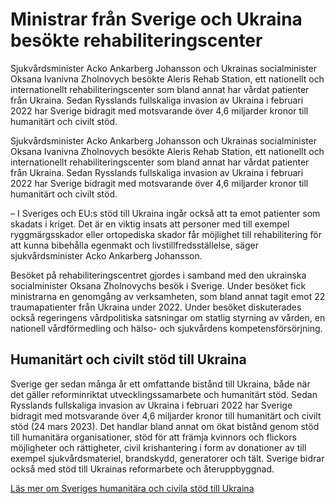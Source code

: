 # Ministrar från Sverige och Ukraina besökte rehabiliteringscenter

Sjukvårdsminister Acko Ankarberg Johansson och Ukrainas socialminister Oksana Ivanivna Zholnovych besökte Aleris Rehab Station, ett nationellt och internationellt rehabiliteringscenter som bland annat har vårdat patienter från Ukraina. Sedan Rysslands fullskaliga invasion av Ukraina i februari 2022 har Sverige bidragit med motsvarande över 4,6 miljarder kronor till humanitärt och civilt stöd.

Sjukvårdsminister Acko Ankarberg Johansson och Ukrainas socialminister Oksana Ivanivna Zholnovych besökte Aleris Rehab Station, ett nationellt och internationellt rehabiliteringscenter som bland annat har vårdat patienter från Ukraina. Sedan Rysslands fullskaliga invasion av Ukraina i februari 2022 har Sverige bidragit med motsvarande över 4,6 miljarder kronor till humanitärt och civilt stöd.

– I Sveriges och EU:s stöd till Ukraina ingår också att ta emot patienter som skadats i kriget. Det är en viktig insats att personer med till exempel ryggmärgsskador eller ortopediska skador får möjlighet till rehabilitering för att kunna bibehålla egenmakt och livstillfredsställelse, säger sjukvårdsminister Acko Ankarberg Johansson.

Besöket på rehabiliteringscentret gjordes i samband med den ukrainska socialminister Oksana Zholnovychs besök i Sverige. Under besöket fick ministrarna en genomgång av verksamheten, som bland annat tagit emot 22 traumapatienter från Ukraina under 2022. Under besöket diskuterades också regeringens vårdpolitiska satsningar om statlig styrning av vården, en nationell vårdförmedling och hälso- och sjukvårdens kompetensförsörjning.

## Humanitärt och civilt stöd till Ukraina

Sverige ger sedan många år ett omfattande bistånd till Ukraina, både när det gäller reforminriktat utvecklingssamarbete och humanitärt stöd. Sedan Rysslands fullskaliga invasion av Ukraina i februari 2022 har Sverige bidragit med motsvarande över 4,6 miljarder kronor till humanitärt och civilt stöd (24 mars 2023). Det handlar bland annat om ökat bistånd genom stöd till humanitära organisationer, stöd för att främja kvinnors och flickors möjligheter och rättigheter, civil krishantering i form av donationer av till exempel sjukvårdsmateriel, brandskydd, generatorer och tält. Sverige bidrar också med stöd till Ukrainas reformarbete och återuppbyggnad.

[Läs mer om Sveriges humanitära och civila stöd till Ukraina](/regeringens-politik/sveriges-stod-till-ukraina/humanitart-och-civilt-stod/)
